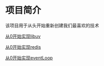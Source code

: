 # 项目简介

该项目用于从头开始重新创建我们最喜欢的技术

[从0开始实现libuv](https://github.com/aylizhiyuan/build-your-own-x/tree/main/%E4%BB%8E0%E5%BC%80%E5%A7%8B%E5%AE%9E%E7%8E%B0libuv)

[从0开始实现redis](https://github.com/aylizhiyuan/build-your-own-x/tree/main/%E4%BB%8E0%E5%BC%80%E5%A7%8B%E5%AE%9E%E7%8E%B0redis)

[从0开始实现eventLoop]()




